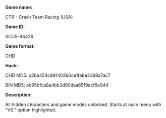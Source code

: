 **Game name:**

CTR - Crash Team Racing (USA)

**Game ID:**

SCUS-94426

**Game format:**

CHD

**Hash:**

CHD MD5: b2ba454c991402b0ce1fabe2388a7ac7

BIN MD5: ab95bfca8a4bb3d90daa6519acf6e944

**Description:**

All hidden characters and game modes unlocked. Starts at main menu with "VS." option highlighted.